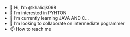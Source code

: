 - 👋 Hi, I’m @khalidjk098
- 👀 I’m interested in PYHTON
- 🌱 I’m currently learning JAVA AND C...
- 💞️ I’m looking to collaborate on intermediate pogrammer
- 📫 How to reach me 

<!---
khalidjk098/khalidjk098 is a ✨ special ✨ repository because its `README.md` (this file) appears on your GitHub profile.
You can click the Preview link to take a look at your changes.
--->
